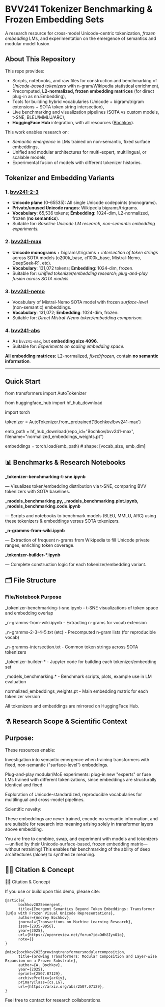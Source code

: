# BVV241 Tokenizer Benchmarking & Frozen Embedding Sets

A research resource for cross-model Unicode-centric tokenization, *frozen embedding* LMs, and experimentation on the emergence of semantics and modular model fusion.

## About This Repository

This repo provides:

- Scripts, notebooks, and raw files for construction and benchmarking of *Unicode-based tokenizers* with n-gram/Wikipedia statistical enrichment,
- Precomputed, **L2-normalized, frozen embedding matrices** (for direct plug-in as nn.Embedding),
- Tools for building hybrid vocabularies (Unicode + bigram/trigram extensions + SOTA token string intersection),
- Live benchmarking and visualization pipelines (SOTA vs custom models, t-SNE, BLEU/MMLU/ARC),
- **HuggingFace Hub** integration, with all resources ([Bochkov](https://huggingface.co/Bochkov)).

This work enables research on:

- *Semantic emergence* in LMs trained on non-semantic, fixed surface embeddings,
- Unified and modular architectures for multi-expert, multilingual, or scalable models,
- Experimental fusion of models with different tokenizer histories.


## Tokenizer and Embedding Variants

### 1. [bvv241-2-3](https://huggingface.co/Bochkov/bvv241-2-3)
- **Unicode plane** (0–65535): All single Unicode codepoints (monograms).
- **Private/unused Unicode ranges**: Wikipedia bigrams/trigrams.
- **Vocabulary**: 65,536 tokens; **Embedding**: 1024-dim, L2-normalized, frozen (**no semantics**).
- Suitable for: *Baseline Unicode LM research, non-semantic embedding experiments.*

### 2. [bvv241-max](https://huggingface.co/Bochkov/bvv241-max)
- **Unicode monograms** + bigrams/trigrams + *intersection of token strings* across SOTA models (o200k_base, cl100k_base, Mistral-Nemo, DeepSeek-R1, etc).
- **Vocabulary**: 131,072 tokens; **Embedding**: 1024-dim, frozen.
- Suitable for: *Unified tokenizer/embedding research; plug-and-play fusion across SOTA models.*

### 3. [bvv241-nemo](https://huggingface.co/Bochkov/bvv241-nemo)
- Vocabulary of Mistral-Nemo SOTA model with frozen *surface-level* (non-semantic) embeddings.
- **Vocabulary**: 131,072; **Embedding**: 1024-dim, frozen.
- Suitable for: *Direct Mistral-Nemo token/embedding comparison.*

### 4. [bvv241-abs](https://huggingface.co/Bochkov/bvv241-abs)
- As `bvv241-max`, but **embedding size 4096**.
- Suitable for: *Experiments on scaling embedding space.*

**All embedding matrices:** L2-normalized, *fixed/frozen*, contain **no semantic information**.

---

## Quick Start

from transformers import AutoTokenizer

from huggingface_hub import hf_hub_download

import torch

tokenizer = AutoTokenizer.from_pretrained('Bochkov/bvv241-max')

emb_path = hf_hub_download(repo_id="Bochkov/bvv241-max", filename="normalized_embeddings_weights.pt")

embeddings = torch.load(emb_path)  # shape: [vocab_size, emb_dim]

## 📊 Benchmarks & Research Notebooks
**_tokenizer-benchmarking-t-sne.ipynb**

— Visualizes token/embedding distribution via t-SNE, comparing BVV tokenizers with SOTA baselines.


**_models_benchmarking.py, _models_benchmarking.plot.ipynb, _models_benchmarking.code.ipynb**

— Scripts and notebooks to benchmark models (BLEU, MMLU, ARC) using these tokenizers & embeddings versus SOTA tokenizers.


**_n-gramms-from-wiki.ipynb**

— Extraction of frequent n-grams from Wikipedia to fill Unicode private ranges, enriching token coverage.


**_tokenizer-builder-*.ipynb**

— Complete construction logic for each tokenizer/embedding variant.

## 🗂️ File Structure
### File/Notebook	Purpose
_tokenizer-benchmarking-t-sne.ipynb	- t-SNE visualizations of token space and embedding overlap

_n-gramms-from-wiki.ipynb	- Extracting n-grams for vocab extension

_n-gramms-2-3-4-5.txt (etc)	- Precomputed n-gram lists (for reproducible vocab)

_n-gramms-intersection.txt	- Common token strings across SOTA tokenizers

_tokenizer-builder-*	- Jupyter code for building each tokenizer/embedding set

_models_benchmarking.*	- Benchmark scripts, plots, example use in LM evaluation

normalized_embeddings_weights.pt	- Main embedding matrix for each tokenizer version

All tokenizers and embeddings are mirrored on HuggingFace Hub.

## ⚗️ Research Scope & Scientific Context
## Purpose:

These resources enable:

Investigation into semantic emergence when training transformers with fixed, non-semantic ("surface-level") embeddings.

Plug-and-play modular/MoE experiments: plug-in new "experts" or fuse LMs trained with different tokenizations, since embeddings are structurally identical and fixed.

Exploration of Unicode-standardized, reproducible vocabularies for multilingual and cross-model pipelines.

Scientific novelty:

These embeddings are never trained, encode no semantic information, and are suitable for research into meaning arising solely in transformer layers above embedding.

You are free to combine, swap, and experiment with models and tokenizers—unified by their Unicode-surface-based, frozen embedding matrix—without retraining! This enables fair benchmarking of the ability of deep architectures (alone) to synthesize meaning.

## 🧑‍🔬 Citation & Concept
🧑‍🔬 Citation & Concept

If you use or build upon this demo, please cite:
```
@article{
      bochkov2025emergent,
      title={Emergent Semantics Beyond Token Embeddings: Transformer {LM}s with Frozen Visual Unicode Representations},
      author={Andrey Bochkov},
      journal={Transactions on Machine Learning Research},
      issn={2835-8856},
      year={2025},
      url={https://openreview.net/forum?id=Odh8IynO1o},
      note={}
}

@misc{bochkov2025growingtransformersmodularcomposition,
      title={Growing Transformers: Modular Composition and Layer-wise Expansion on a Frozen Substrate}, 
      author={A. Bochkov},
      year={2025},
      eprint={2507.07129},
      archivePrefix={arXiv},
      primaryClass={cs.LG},
      url={https://arxiv.org/abs/2507.07129}, 
}

```

Feel free to contact for research collaborations.


